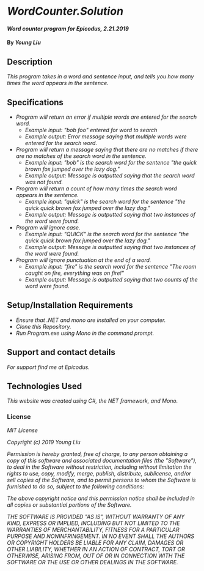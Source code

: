 # _WordCounter.Solution_

#### _Word counter program for Epicodus, 2.21.2019_

#### By _**Young Liu**_

## Description

_This program takes in a word and sentence input, and tells you how many times the word appears in the sentence._

## Specifications

* _Program will return an error if multiple words are entered for the search word._
  * _Example input: "bob foo" entered for word to search_
  * _Example output: Error message saying that multiple words were entered for the search word._
* _Program will return a message saying that there are no matches if there are no matches of the search word in the sentence._
  * _Example input: "bob" is the search word for the sentence "the quick brown fox jumped over the lazy dog."_
  * _Example output: Message is outputted saying that the search word was not found._
* _Program will return a count of how many times the search word appears in the sentence._
  * _Example input: "quick" is the search word for the sentence "the quick quick brown fox jumped over the lazy dog."_
  * _Example output: Message is outputted saying that two instances of the word were found._
* _Program will ignore case._
  * _Example input: "QUICK" is the search word for the sentence "the quick quick brown fox jumped over the lazy dog."_
  * _Example output: Message is outputted saying that two instances of the word were found._
* _Program will ignore punctuation at the end of a word._
  * _Example input: "fire" is the search word for the sentence "The room caught on fire, everything was on fire!"_
  * _Example output: Message is outputted saying that two counts of the word were found._


## Setup/Installation Requirements

* _Ensure that .NET and mono are installed on your computer._
* _Clone this Repository._
* _Run Program.exe using Mono in the command prompt._

## Support and contact details

_For support find me at Epicodus._

## Technologies Used

_This website was created using C#, the NET framework, and Mono._

### License

*MIT License*

*Copyright (c) 2019 Young Liu*

*Permission is hereby granted, free of charge, to any person obtaining a copy of this software and associated documentation files (the "Software"), to deal in the Software without restriction, including without limitation the rights to use, copy, modify, merge, publish, distribute, sublicense, and/or sell copies of the Software, and to permit persons to whom the Software is furnished to do so, subject to the following conditions:*

*The above copyright notice and this permission notice shall be included in all copies or substantial portions of the Software.*

*THE SOFTWARE IS PROVIDED "AS IS", WITHOUT WARRANTY OF ANY KIND, EXPRESS OR IMPLIED, INCLUDING BUT NOT LIMITED TO THE WARRANTIES OF MERCHANTABILITY, FITNESS FOR A PARTICULAR PURPOSE AND NONINFRINGEMENT. IN NO EVENT SHALL THE AUTHORS OR COPYRIGHT HOLDERS BE LIABLE FOR ANY CLAIM, DAMAGES OR OTHER LIABILITY, WHETHER IN AN ACTION OF CONTRACT, TORT OR OTHERWISE, ARISING FROM, OUT OF OR IN CONNECTION WITH THE SOFTWARE OR THE USE OR OTHER DEALINGS IN THE SOFTWARE.*
